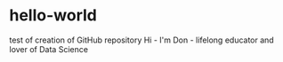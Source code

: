 # hello-world
test of creation of GitHub repository
Hi - I'm Don - lifelong educator and lover of Data Science
